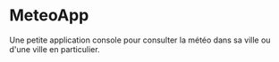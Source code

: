 # MeteoApp
Une petite application console pour consulter la météo dans sa ville ou d'une ville en particulier.
